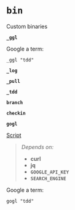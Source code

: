 # `bin`

Custom binaries

**`_ggl`**

Google a term:

    _ggl "tdd"

**`_log`**

**`_pull`**

**`_tdd`**

**`branch`**

**`checkin`**

**`gogl`**

[Script](bin/gogl)

> _Depends on:_
> - **curl**
> - **jq**
> - **`GOOGLE_API_KEY`**
> - **`SEARCH_ENGINE`**

Google a term:

    gogl "tdd"

